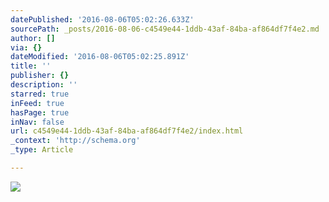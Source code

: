 ```yaml
---
datePublished: '2016-08-06T05:02:26.633Z'
sourcePath: _posts/2016-08-06-c4549e44-1ddb-43af-84ba-af864df7f4e2.md
author: []
via: {}
dateModified: '2016-08-06T05:02:25.891Z'
title: ''
publisher: {}
description: ''
starred: true
inFeed: true
hasPage: true
inNav: false
url: c4549e44-1ddb-43af-84ba-af864df7f4e2/index.html
_context: 'http://schema.org'
_type: Article

---
```

![](https://the-grid-user-content.s3-us-west-2.amazonaws.com/eaf567be-85e2-4ffd-b009-324323c05d11.jpg)